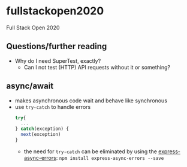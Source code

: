 # fullstackopen2020
 Full Stack Open 2020


## Questions/further reading
- Why do I need SuperTest, exactly?
    - Can I not test (HTTP) API requests without it or something?

## async/await
  - makes asynchronous code wait and behave like synchronous
  - use `try-catch` to handle errors  
    ```javascript
    try{
      ...
    } catch(exception) {
      next(exception)
    }
    ```
    - the need for `try-catch` can be eliminated by using the [express-async-errors](https://github.com/davidbanham/express-async-errors): `npm install express-async-errors --save` 
